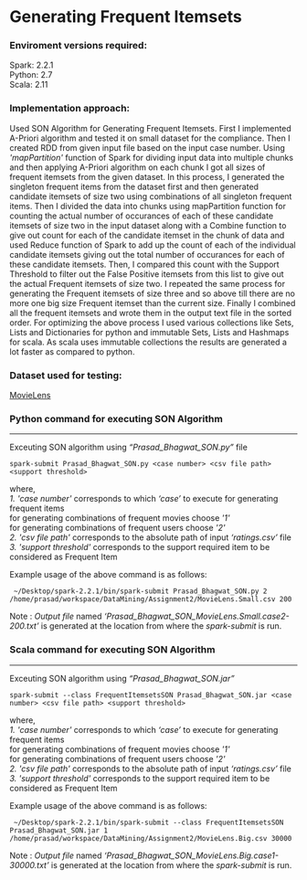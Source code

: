 Generating Frequent Itemsets
==========================================================

### Enviroment versions required:

Spark: 2.2.1  
Python: 2.7  
Scala: 2.11

### Implementation approach:
Used SON Algorithm for Generating Frequent Itemsets. First I implemented A-Priori algorithm and tested it on small dataset for the compliance. Then I created RDD from given input file based on the input case number. Using _'mapPartition'_ function of Spark for dividing input data into multiple chunks and then applying A-Priori algorithm on each chunk I got all sizes of frequent itemsets from the given dataset. In this process, I generated the singleton frequent items from the dataset first and then generated candidate itemsets of size two using combinations of all singleton frequent items. Then I divided the data into chunks using mapPartition function for counting the actual number of occurances of each of these candidate itemsets of size two in the input dataset along with a Combine function to give out count for each of the candidate itemset in the chunk of data and used Reduce function of Spark to add up the count of each of the individual candidate itemsets giving out the total number of occurances for each of these candidate itemsets. Then, I compared this count with the Support Threshold to filter out the False Positive itemsets from this list to give out the actual Frequent itemsets of size two. I repeated the same process for generating the Frequent itemsets of size three and so above till there are no more one big size Frequent itemset than the current size. Finally I combined all the frequent itemsets and wrote them in the output text file in the sorted order. For optimizing the above process I used various collections like Sets, Lists and Dictionaries for python and immutable Sets, Lists and Hashmaps for scala. As scala uses immutable collections the results are generated a lot faster as compared to python.

### Dataset used for testing:
[MovieLens](https://grouplens.org/datasets/movielens/) 


### Python command for executing SON Algorithm

* * *

Exceuting SON algorithm using _“Prasad\_Bhagwat\_SON.py”_ file

    spark-submit Prasad_Bhagwat_SON.py <case number> <csv file path> <support threshold>
    

where,  
_1. 'case number'_ corresponds to which _‘case’_ to execute for generating frequent items  
for generating combinations of frequent movies choose _'1'_   
for generating combinations of frequent users choose _'2'_   
_2. 'csv file path'_ corresponds to the absolute path of input _‘ratings.csv’_ file  
_3. 'support threshold'_ corresponds to the support required item to be considered as Frequent Item

Example usage of the above command is as follows:

     ~/Desktop/spark-2.2.1/bin/spark-submit Prasad_Bhagwat_SON.py 2 /home/prasad/workspace/DataMining/Assignment2/MovieLens.Small.csv 200
    

Note : _Output file_ named _‘Prasad\_Bhagwat\_SON_MovieLens.Small.case2-200.txt’_ is generated at the location from where the _spark-submit_ is run.

### Scala command for executing SON Algorithm

* * *

Exceuting SON algorithm using _“Prasad\_Bhagwat\_SON.jar”_

    spark-submit --class FrequentItemsetsSON Prasad_Bhagwat_SON.jar <case number> <csv file path> <support threshold>
    

where,  
_1. 'case number'_ corresponds to which _‘case’_ to execute for generating frequent items  
for generating combinations of frequent movies choose _'1'_   
for generating combinations of frequent users choose _'2'_   
_2. 'csv file path'_ corresponds to the absolute path of input _‘ratings.csv’_ file  
_3. 'support threshold'_ corresponds to the support required item to be considered as Frequent Item

Example usage of the above command is as follows:

     ~/Desktop/spark-2.2.1/bin/spark-submit --class FrequentItemsetsSON Prasad_Bhagwat_SON.jar 1 /home/prasad/workspace/DataMining/Assignment2/MovieLens.Big.csv 30000
    

Note : _Output file_ named _‘Prasad\_Bhagwat\_SON_MovieLens.Big.case1-30000.txt’_ is generated at the location from where the _spark-submit_ is run.
